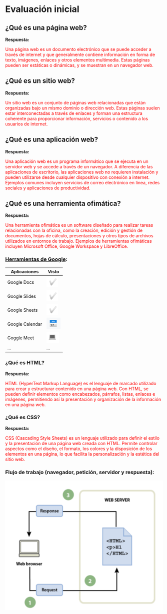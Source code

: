 # Evaluación inicial

## ¿Qué es una página web?

**Respuesta:** 

<span style="color:red">Una página web es un documento electrónico que se puede acceder a través de internet y que generalmente contiene información en forma de texto, imágenes, enlaces y otros elementos multimedia. Estas páginas pueden ser estáticas o dinámicas, y se muestran en un navegador web.</span>

## ¿Qué es un sitio web?

**Respuesta:** 

<span style="color:red">Un sitio web es un conjunto de páginas web relacionadas que están organizadas bajo un mismo dominio o dirección web. Estas páginas suelen estar interconectadas a través de enlaces y forman una estructura coherente para proporcionar información, servicios o contenido a los usuarios de internet.</span>

## ¿Qué es una aplicación web?

**Respuesta:** 

<span style="color:red">Una aplicación web es un programa informático que se ejecuta en un servidor web y se accede a través de un navegador. A diferencia de las aplicaciones de escritorio, las aplicaciones web no requieren instalación y pueden utilizarse desde cualquier dispositivo con conexión a internet. Ejemplos comunes incluyen servicios de correo electrónico en línea, redes sociales y aplicaciones de productividad.</span>

## ¿Qué es una herramienta ofimática?

**Respuesta:** 

<span style="color:red">Una herramienta ofimática es un software diseñado para realizar tareas relacionadas con la oficina, como la creación, edición y gestión de documentos, hojas de cálculo, presentaciones y otros tipos de archivos utilizados en entornos de trabajo. Ejemplos de herramientas ofimáticas incluyen Microsoft Office, Google Workspace y LibreOffice.</span>

### [Herramientas de Google](https://www.google.com/intl/es-419/chrome/browser-tools/):
|**Aplicaciones** | **Visto**|
|------------ | -------------|
|Google Docs | ![tick](https://raw.githubusercontent.com/LotsV8pro/MX2-M8UF1A2_AlbertRomero/main/Tick.png "tick")|
|Google Slides | ![tick](https://raw.githubusercontent.com/LotsV8pro/MX2-M8UF1A2_AlbertRomero/main/Tick.png "tick")|
|Google Sheets | ![tick](https://raw.githubusercontent.com/LotsV8pro/MX2-M8UF1A2_AlbertRomero/main/Tick.png "tick")|
|Google Calendar | ![Calendar](https://raw.githubusercontent.com/LotsV8pro/MX2-M8UF1A2_AlbertRomero/main/Calendar.png "Calendar")|
|Goggle Meet | ![Laptop](https://raw.githubusercontent.com/LotsV8pro/MX2-M8UF1A2_AlbertRomero/main/Laptop.png "Laptop")|
|... | ...|

### ¿Qué es HTML?

**Respuesta:** 
<!DOCTYPE html>

<html lang="en">

<head>
  <meta charset="UTF-8">
  <meta http-equiv="X-UA-Compatible" content="IE=edge">
  <meta name="viewport" content="width=device-width, initial-scale=1.0">
  <title>Document</title>
</head>

<body>

</body>
</html>


<span style="color:red">HTML (HyperText Markup Language) es el lenguaje de marcado utilizado para crear y estructurar contenido en una página web. Con HTML, se pueden definir elementos como encabezados, párrafos, listas, enlaces e imágenes, permitiendo así la presentación y organización de la información en una página web.</span>

### ¿Qué es CSS?

**Respuesta:** 

<span style="color:red">CSS (Cascading Style Sheets) es un lenguaje utilizado para definir el estilo y la presentación de una página web creada con HTML. Permite controlar aspectos como el diseño, el formato, los colores y la disposición de los elementos en una página, lo que facilita la personalización y la estética del sitio web.</span>

### Flujo de trabajo (navegador, petición, servidor y respuesta):

![Flujo trabajo](https://raw.githubusercontent.com/LotsV8pro/MX2-M8UF1A2_AlbertRomero/main/Flujo%20trabajo.png "imagen flujo trabajo")